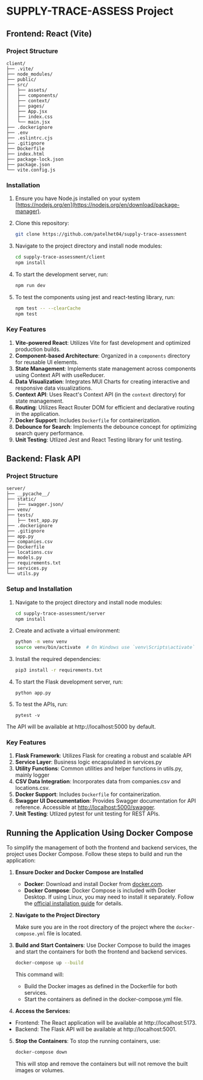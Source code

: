 # SUPPLY-TRACE-ASSESS Project

## Frontend: React (Vite)

### Project Structure

```plaintext
client/
├── .vite/
├── node_modules/
├── public/
├── src/
│   ├── assets/
│   ├── components/
│   ├── context/
│   ├── pages/
│   ├── App.jsx
│   ├── index.css
│   └── main.jsx
├── .dockerignore
├── .env
├── .eslintrc.cjs
├── .gitignore
├── Dockerfile
├── index.html
├── package-lock.json
├── package.json
└── vite.config.js
```

### Installation

1. Ensure you have Node.js installed on your system [https://nodejs.org/en](https://nodejs.org/en/download/package-manager).

2. Clone this repository:
   ```bash
   git clone https://github.com/patelhet04/supply-trace-assessment
   ```
3. Navigate to the project directory and install node modules:
   ```bash
   cd supply-trace-assessment/client
   npm install
   ```
4. To start the development server, run:
   ```bash
   npm run dev
   ```
5. To test the components using jest and react-testing library, run:
   ```bash
   npm test -- --clearCache
   npm test
   ```

### Key Features

1. **Vite-powered React**: Utilizes Vite for fast development and optimized production builds.
2. **Component-based Architecture**: Organized in a `components` directory for reusable UI elements.
3. **State Management**: Implements state management across components using Context API with useReducer.
4. **Data Visualization**: Integrates MUI Charts for creating interactive and responsive data visualizations.
5. **Context API**: Uses React's Context API (in the `context` directory) for state management.
6. **Routing**: Utilizes React Router DOM for efficient and declarative routing in the application.
7. **Docker Support**: Includes `Dockerfile` for containerization.
8. **Debounce for Search**: Implements the debounce concept for optimizing search query performance.
9. **Unit Testing**: Utlized Jest and React Testing library for unit testing.

## Backend: Flask API

### Project Structure

```plaintext
server/
├── __pycache__/
├── static/
│   ├── swagger.json/
├── venv/
├── tests/
│   ├── test_app.py
├── .dockerignore
├── .gitignore
├── app.py
├── companies.csv
├── Dockerfile
├── locations.csv
├── models.py
├── requirements.txt
├── services.py
└── utils.py
```

### Setup and Installation

1. Navigate to the project directory and install node modules:
   ```bash
   cd supply-trace-assessment/server
   npm install
   ```
2. Create and activate a virtual environment:
   ```bash
   python -m venv venv
   source venv/bin/activate  # On Windows use `venv\Scripts\activate`
   ```
3. Install the required dependencies:
   ```bash
   pip3 install -r requirements.txt
   ```
4. To start the Flask development server, run:
   ```bask
   python app.py
   ```
5. To test the APIs, run:
   ```bask
   pytest -v
   ```

The API will be available at http://localhost:5000 by default.

### Key Features

1. **Flask Framework**: Utilizes Flask for creating a robust and scalable API
2. **Service Layer**: Business logic encapsulated in services.py
3. **Utility Functions**: Common utilities and helper functions in utils.py, mainly logger
4. **CSV Data Integration**: Incorporates data from companies.csv and locations.csv.
5. **Docker Support**: Includes `Dockerfile` for containerization.
6. **Swagger UI Doccumentation**: Provides Swagger documentation for API reference. Accessible at [http://localhost:5000/swagger](http://localhost:5000/swagger).
7. **Unit Testing**: Utlized pytest for unit testing for REST APIs.

## Running the Application Using Docker Compose

To simplify the management of both the frontend and backend services, the project uses Docker Compose. Follow these steps to build and run the application:

1. **Ensure Docker and Docker Compose are Installed**

   - **Docker**: Download and install Docker from [docker.com](https://www.docker.com/products/docker-desktop).
   - **Docker Compose**: Docker Compose is included with Docker Desktop. If using Linux, you may need to install it separately. Follow the [official installation guide](https://docs.docker.com/compose/install/) for details.

2. **Navigate to the Project Directory**

   Make sure you are in the root directory of the project where the `docker-compose.yml` file is located.

3. **Build and Start Containers**:
   Use Docker Compose to build the images and start the containers for both the frontend and backend services.

   ```bash
   docker-compose up --build
   ```

   This command will:

   - Build the Docker images as defined in the Dockerfile for both services.
   - Start the containers as defined in the docker-compose.yml file.

4. **Access the Services:**

- Frontend: The React application will be available at http://localhost:5173.
- Backend: The Flask API will be available at http://localhost:5001.

5. **Stop the Containers**:
   To stop the running containers, use:
   ```bash
   docker-compose down
   ```
   This will stop and remove the containers but will not remove the built images or volumes.
